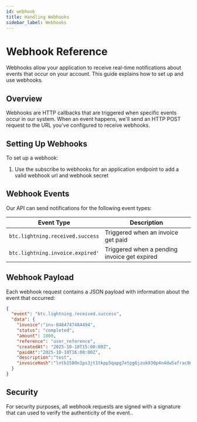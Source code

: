 ```yaml
---
id: webhook
title: Handling Webhooks
sidebar_label: Webhooks
---
```

# Webhook Reference

Webhooks allow your application to receive real-time notifications about events that occur on your account. This guide explains how to set up and use webhooks.

## Overview

Webhooks are HTTP callbacks that are triggered when specific events occur in our system. When an event happens, we'll send an HTTP POST request to the URL you've configured to receive webhooks.

## Setting Up Webhooks

To set up a webhook:

1. Use the subscribe to webhooks for an application endpoint to add a valid webhook url and webhook secret


## Webhook Events

Our API can send notifications for the following event types:

| Event Type | Description |
|------------|-------------|
| `btc.lightning.received.success` | Triggered when an invoice get paid |
| `btc.lightning.invoice.expired'` | Triggered when a pending invoice get expired |


## Webhook Payload

Each webhook request contains a JSON payload with information about the event that occurred:

```json
{
  "event": "btc.lightning.received.success",
  "data": {
    "invoice":"inv-8484747484494",
    "status": "completed",
    "amount": 1000,
    "reference": "user_reference",
    "createdAt": "2025-10-10T15:00:00Z",
    "paidAt":"2025-10-10T16:00:00Z",
    "description":"test",
    "invoiceHash":"lntb1500n1ps3jt1tkpp5qapg7etpg6jzuk930p4n4dw5afrac0mr77qds03htcvvgyheq4dp9zfjkzep0ypd0zum"
  }
}
```

## Security

For security purposes, all webhook requests are signed with a signature that can used to verify the authenticity of the event..
